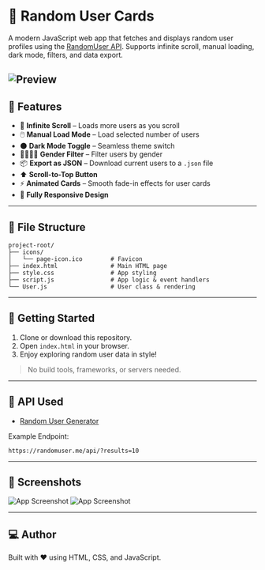 # 👥 Random User Cards

A modern JavaScript web app that fetches and displays random user profiles using the [RandomUser API](https://randomuser.me/). Supports infinite scroll, manual loading, dark mode, filters, and data export.

![Preview](https://github.com/user-attachments/assets/564937ec-0193-4568-8966-036b0a47a4e2)
---

## 🌟 Features

- 🔁 **Infinite Scroll** – Loads more users as you scroll
- 🖱️ **Manual Load Mode** – Load selected number of users
- 🌑 **Dark Mode Toggle** – Seamless theme switch
- 👨‍👩‍👧‍👦 **Gender Filter** – Filter users by gender
- 📦 **Export as JSON** – Download current users to a `.json` file
- ⬆️ **Scroll-to-Top Button**
- ⚡ **Animated Cards** – Smooth fade-in effects for user cards
- 🎨 **Fully Responsive Design**

---

## 📁 File Structure

```
project-root/
├── icons/
│   └── page-icon.ico        # Favicon
├── index.html               # Main HTML page
├── style.css                # App styling
├── script.js                # App logic & event handlers
└── User.js                  # User class & rendering
```

---

## 🚀 Getting Started

1. Clone or download this repository.
2. Open `index.html` in your browser.
3. Enjoy exploring random user data in style!

> No build tools, frameworks, or servers needed.

---

## 🧠 API Used

- [Random User Generator](https://randomuser.me/)

Example Endpoint:
```
https://randomuser.me/api/?results=10
```

---

## 📸 Screenshots

![App Screenshot](https://github.com/user-attachments/assets/9aea6714-f94d-4bb4-8cf5-e3baa5a2ac53)
![App Screenshot](https://github.com/user-attachments/assets/4217842b-8e14-4829-a7ba-e20505888f4a)

---

## 💻 Author

Built with ❤️ using HTML, CSS, and JavaScript.
